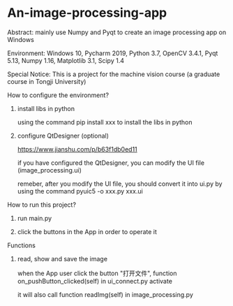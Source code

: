 # An-image-processing-app
Abstract: mainly use Numpy and Pyqt to create an image processing app on Windows

Environment: Windows 10, Pycharm 2019, Python 3.7, OpenCV 3.4.1, Pyqt 5.13, Numpy 1.16, Matplotlib 3.1, Scipy 1.4

Special Notice: This is a project for the machine vision course (a graduate course in Tongji University)

How to configure the environment?

1. install libs in python

    using the command pip install xxx to install the libs in python
    
2. configure QtDesigner (optional)
    
    https://www.jianshu.com/p/b63f1db0ed11
    
    if you have configured the QtDesigner, you can modify the UI file (image_processing.ui)
    
    remeber, after you modify the UI file, you should convert it into ui.py by using the command pyuic5 -o xxx.py xxx.ui

How to run this project?

1. run main.py

2. click the buttons in the App in order to operate it

Functions

1. read, show and save the image

    when the App user click the button "打开文件", function on_pushButton_clicked(self) in ui_connect.py activate
    
    it will also call function readImg(self) in image_processing.py
